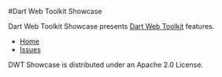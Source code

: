 #Dart Web Toolkit Showcase

Dart Web Toolkit Showcase presents [Dart Web Toolkit](http://www.dartwebtoolkit.com) features.

* [Home](http://akserg.github.com/dart_web_toolkit_showcase)
* [Issues](https://github.com/akserg/dart_web_toolkit_showcase/issues)

DWT Showcase is distributed under an Apache 2.0 License.

 